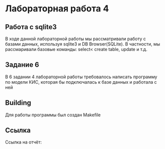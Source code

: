 # Лабораторная работа 4

## Работа с sqlite3

В ходе данной лабораторной работы мы рассматривали работу с базами данных, используя sqlite3 и DB Browser(SQLite). В частности, мы рассмаривали базовые команды: select< create table, update и т.д.

## Задание 6

В 6 задании 4 лабораторной работы требовалось написать программу по модели КИС, которая бы подключалась к базе данных и работала с ней

## Building

Для работы программы был создан Makefile

## Ссылка

Ссылка на отчёт: 
